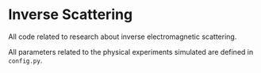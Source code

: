 # Inverse Scattering

All code related to research about inverse electromagnetic scattering.

All parameters related to the physical experiments simulated are defined in `config.py`.
